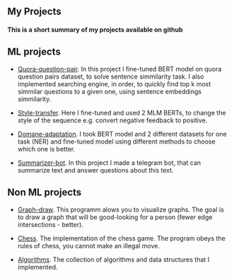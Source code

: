 ## My Projects

#### This is a short summary of my projects available on github


## ML projects

- [Quora-question-pair](https://github.com/konductor000/quora_questions_pairs). In this project I fine-tuned BERT model on quora question pairs dataset, to solve sentence simmilarity task. I also implemented searching engine, in order, to quickly find top k most simmilar questions to a given one, using sentence embeddings simmilarity.

- [Style-transfer](https://github.com/konductor000/Style-transfer-BERT). Here I fine-tuned and used 2 MLM BERTs, to change the style of the sequence e.g. convert negative feedback to positive.

- [Domane-adaptation](https://github.com/konductor000/Domane-adaptation). I took BERT model and 2 different datasets for one task (NER) and fine-tuned model using different methods to choose which one is better.

- [Summarizer-bot](https://github.com/konductor000/Summarizer-bot). In this project I made a telegram bot, that can summarize text and answer questions about this text.

## Non ML projects

- [Graph-draw](https://github.com/konductor000/GraphDraw). This programm alows you to visualize graphs. The goal is to draw a graph that will be good-looking for a person (fewer edge intersections - better).

- [Chess](https://github.com/konductor000/chess). The implementation of the chess game. The program obeys the rules of chess, you cannot make an illegal move.

- [Algorithms](https://github.com/konductor000/algorithms). The collection of algorithms and data structures that I implemented.


